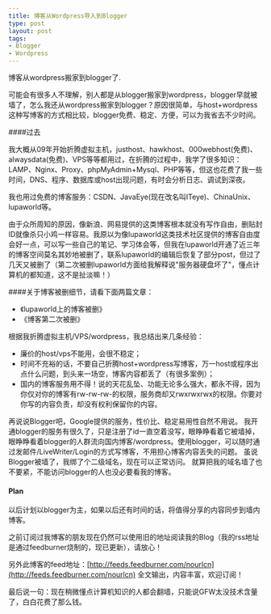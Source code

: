 ```yaml
--- 
title: 博客从Wordpress导入到Blogger
type: post
layout: post
tags: 
- Blogger
- Wordpress
---
```



博客从wordpress搬家到blogger了.

可能会有很多人不理解，别人都是从blogger搬家到wordpress，blogger早就被墙了，怎么我还从wordpress搬家到blogger？原因很简单，与host+wordpress这种写博客的方式相比较，blogger免费、稳定、方便，可以为我省去不少时间。 

####过去 

我大概从09年开始折腾虚拟主机，justhost、hawkhost、000webhost(免费)、alwaysdata(免费)、VPS等等都用过，在折腾的过程中，我学了很多知识：LAMP、Nginx、Proxy、phpMyAdmin+Mysql、PHP等等，但这也花费了我一些时间，DNS、程序、数据库或host出现问题，有时会分析日志、调试到深夜。

我也用过免费的博客服务：CSDN、JavaEye(现在改名叫ITeye)、ChinaUnix、lupaworld等。

由于众所周知的原因，像新浪、网易提供的这类博客根本就没有写作自由，删贴封ID就像杀只小鸡一样容易。我原以为像lupaworld这类技术社区提供的博客自由度会好一点，可以写一些自己的笔记、学习体会等，但我在lupaworld开通了近三年的博客空间莫名其妙地被删了，联系lupaworld的编辑后恢复了部分post，但过了几天又被删了（第二次被删lupaworld方面给我解释说"服务器硬盘坏了"，懂点计算机的都知道，这不是扯淡嘛！）

####关于博客被删细节，请看下面两篇文章：

+ 《lupaworld上的博客被删》 
+ 《博客第二次被删》
 
根据我折腾虚拟主机/VPS/wordpress，我总结出来几条经验： 

+ 廉价的host/vps不能用，会很不稳定；
+ 时间不充裕的话，不要自己折腾host+wordpress写博客，万一host或程序出点什么问题，到头来一场空，博客内容都丢了（有很多案例）；
+ 国内的博客服务用不得！说的天花乱坠、功能无论多么强大，都永不得，因为你仅对你的博客有rw-rw-rw-的权限，服务商却又rwxrwxrwx的权限。你要对你写的内容负责，却没有权利保留你的内容。 

再说说Blogger吧，Google提供的服务，性价比、稳定易用性自然不用说。
我开通blogger的服务有很久了，只是注册了id一直空着没写，眼睁睁看着它被墙掉，眼睁睁看着blogger的人群流向国内博客/wordpress。使用blogger，可以随时通过发邮件/LiveWriter/Login的方式写博客，不用担心博客内容丢失的问题。
虽说Blogger被墙了，我绑了个二级域名，现在可以正常访问。
就算把我的域名墙了也不要紧，不能访问blogger的人也没必要看我的博客。


#### Plan 

以后计划以blogger为主，如果以后还有时间的话，将值得分享的内容同步到墙内博客。

之前订阅过我博客的朋友现在仍然可以使用旧的地址阅读我的Blog（我的rss地址是通过feedburner烧制的，现已更新），请放心！

另外此博客的feed地址：[http://feeds.feedburner.com/nourlcn](http://feeds.feedburner.com/nourlcn) 全文输出，内容丰富，欢迎订阅！

最后说一句：现在稍微懂点计算机知识的人都会翻墙，只能说GFW太没技术含量了，白白花费了那么钱。 